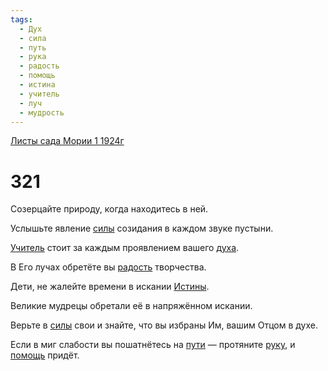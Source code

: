 ```yaml
---
tags:
  - Дух
  - сила
  - путь
  - рука
  - радость
  - помощь
  - истина
  - учитель
  - луч
  - мудрость
---
```


[Листы сада Мории 1 1924г](/agni/1924)

# 321
Созерцайте природу, когда находитесь в ней.   

Услышьте явление [силы](/tag/#сила) созидания в каждом звуке пустыни.   

[Учитель](/tag/#учитель) стоит за каждым проявлением вашего [духа](/tag/#Дух).   

В Его лучах обретёте вы [радость](/tag/#радость) творчества.   

Дети, не жалейте времени в искании [Истины](/tag/#истина).   

Великие мудрецы обретали её в напряжённом искании.   

Верьте в [силы](/tag/#сила) свои и знайте, что вы избраны Им, вашим Отцом в духе.   

Если в миг слабости вы пошатнётесь на [пути](/tag/#путь) — протяните [руку](/tag/#рука), и [помощь](/tag/#помощь) придёт.   

